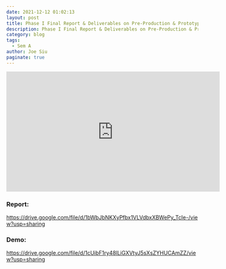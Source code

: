 ```yaml
---
date: 2021-12-12 01:02:13
layout: post
title: Phase I Final Report & Deliverables on Pre-Production & Prototype
description: Phase I Final Report & Deliverables on Pre-Production & Prototype
category: blog
tags:
  - Sem A
author: Joe Siu
paginate: true
---
```

<iframe width="560" height="315" src="https://www.youtube.com/embed/lUfkq4yWfmU" title="YouTube video player" frameborder="0" allow="accelerometer; autoplay; clipboard-write; encrypted-media; gyroscope; picture-in-picture" allowfullscreen></iframe>



### Report: 

<https://drive.google.com/file/d/1bWbJbNKXyPfbx1VLVdbxXBWePy_TcIe-/view?usp=sharing>

### Demo:

<https://drive.google.com/file/d/1cUibF1ry48lLiGXVtyJ5sXsZYHUCAmZZ/view?usp=sharing>